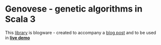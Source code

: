# Genovese - genetic algorithms in Scala 3

This [library](https://index.scala-lang.org/indoorvivants/genovese) is blogware - created to accompany a [blog post](https://blog.indoorvivants.com/2024-09-30-scalafmt-genetic-optimiser) and to be used in [**live demo**](https://scalafmt-genetic-optimiser.fly.dev/)
